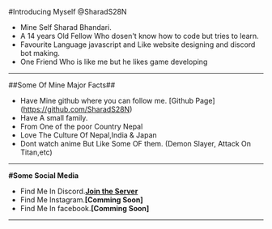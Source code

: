 #Introducing Myself @SharadS28N

- Mine Self Sharad Bhandari. 
- A 14 years Old Fellow Who dosen't know how to code but tries to learn.
- Favourite Language javascript and Like website designing and discord bot making.
- One Friend Who is like me but he likes game developing
______________________________________________
##Some Of Mine Major Facts##

- Have Mine github where you can follow me. [Github Page] (https://github.com/SharadS28N)
- Have A small family.
- From One of the poor Country Nepal
- Love The Culture Of Nepal,India & Japan
- Dont watch anime But Like Some OF them. (Demon Slayer, Attack On Titan,etc)
______________________________________________
**#Some Social Media**

- Find Me In Discord.**[Join the Server](https://discord.gg/vmg2b6qjp4)**
- Find Me Instagram.**[Comming Soon]**
- Find Me  In facebook.**[Comming Soon]**
___________________________________________________
